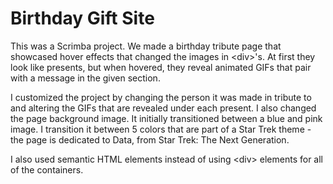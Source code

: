 # Birthday Gift Site

This was a Scrimba project. We made a birthday tribute page that showcased hover effects that changed the images in \<div>'s. At first they look like presents, but when hovered, they reveal animated GIFs that pair with a message in the given section.

I customized the project by changing the person it was made in tribute to and altering the GIFs that are revealed under each present. I also changed the page background image. It initially transitioned between a blue and pink image. I transition it between 5 colors that are part of a Star Trek theme - the page is dedicated to Data, from Star Trek: The Next Generation.

I also used semantic HTML elements instead of using \<div> elements for all of the containers.